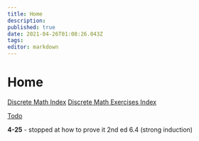 ```yaml
---
title: Home
description: 
published: true
date: 2021-04-26T01:08:26.043Z
tags: 
editor: markdown
---
```


# Home
[Discrete Math Index](/mathematics/discrete-mathematics/index)
[Discrete Math Exercises Index](/mathematics/discrete-mathematics/problems-and-examples/index)


[Todo](/todo)

**4-25** - stopped at how to prove it 2nd ed 6.4 (strong induction)